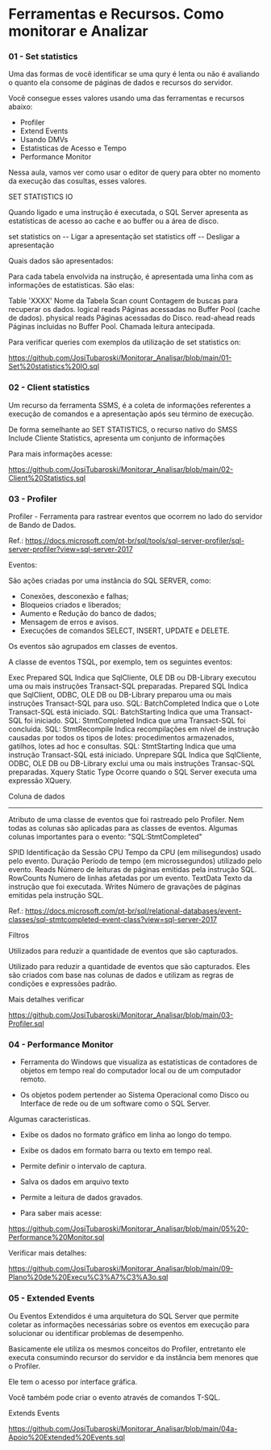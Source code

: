 # Ferramentas e Recursos. Como monitorar e Analizar

### 01 - Set statistics

Uma das formas de você identificar se uma qury é lenta ou não é avaliando o quanto ela consome de páginas de dados e recursos do servidor.

Você consegue esses valores usando uma das ferramentas e recursos abaixo:

 - Profiler
 - Extend Events
 - Usando DMVs
 - Estatisticas de Acesso e Tempo
 - Performance Monitor

Nessa aula, vamos ver como usar o editor de query para obter no momento da execução das cosultas, esses valores.

SET STATISTICS IO

Quando ligado e uma instrução é executada, o SQL Server apresenta as estatísticas de acesso ao cache e ao buffer ou a área de disco.

set statistics on -- Ligar a apresentação
set statistics off -- Desligar a apresentação

Quais dados são apresentados:

Para cada tabela envolvida na instrução, é apresentada uma linha com as informações de estatisticas. São elas:

Table 'XXXX'       Nome da Tabela
Scan count         Contagem de buscas para recuperar os dados.
logical reads      Páginas acessadas no Buffer Pool (cache de dados).
physical reads     Páginas acessadas do Disco.
read-ahead reads   Páginas incluidas no Buffer Pool. Chamada leitura antecipada.

Para verificar queries com exemplos da utilização de set statistics on:

https://github.com/JosiTubaroski/Monitorar_Analisar/blob/main/01-Set%20statistics%20IO.sql

### 02 - Client statistics

Um recurso da ferramenta SSMS, é a coleta de informações referentes a execução de comandos e a apresentação após seu término de execução.

De forma semelhante ao SET STATISTICS, o recurso nativo do SMSS
Include Cliente Statistics, apresenta um conjunto de informações

Para mais informações acesse:

https://github.com/JosiTubaroski/Monitorar_Analisar/blob/main/02-Client%20Statistics.sql

### 03 - Profiler

Profiler - Ferramenta para rastrear eventos que ocorrem no lado do servidor de Bando de Dados.

Ref.: https://docs.microsoft.com/pt-br/sql/tools/sql-server-profiler/sql-server-profiler?view=sql-server-2017

Eventos:

São ações criadas por uma instância do SQL SERVER, como:

- Conexões, desconexão e falhas;
- Bloqueios criados e liberados;
- Aumento e Redução do banco de dados;
- Mensagem de erros e avisos.
- Execuções de comandos SELECT, INSERT, UPDATE e DELETE.

Os eventos são agrupados em classes de eventos.

A classe de eventos TSQL, por exemplo, tem os seguintes eventos:

Exec Prepared SQL     Indica que SqlCliente, OLE DB ou DB-Library executou uma ou mais instruções Transact-SQL preparadas.
Prepared SQL          Indica que SqlClient, ODBC, OLE DB ou DB-Library preparou uma ou mais instruções Transact-SQL para uso.
SQL: BatchCompleted   Indica que o Lote Transact-SQL está iniciado.
SQL: BatchStarting    Indica que uma Transact-SQL foi iniciado.
SQL: StmtCompleted    Indica que uma Transact-SQL foi concluida.
SQL: StmtRecompile    Indica recompilações em nível de instrução causadas por todos os tipos de lotes: procedimentos armazenados, gatilhos, lotes ad hoc e consultas.
SQL: StmtStarting     Indica que uma instrução Transact-SQL está iniciado.
Unprepare SQL	        Indica que SqlCliente, ODBC, OLE DB ou DB-Library exclui uma ou mais instruções Transac-SQL preparadas.
Xquery Static Type    Ocorre quando o SQL Server executa uma expressão XQuery.

Coluna de dados

------------

Atributo de uma classe de eventos que foi rastreado pelo Profiler.
Nem todas as colunas são aplicadas para as classes de eventos.
Algumas colunas importantes para o evento: "SQL:StmtCompleted"

SPID       Identificação da Sessão
CPU        Tempo da CPU (em milisegundos) usado pelo evento.
Duração    Período de tempo (em microssegundos) utilizado pelo evento.
Reads      Número de leituras de páginas emitidas pela instrução SQL.
RowCounts  Numero de linhas afetadas por um evento.
TextData   Texto da instrução que foi executada.
Writes     Número de gravações de páginas emitidas pela instrução SQL.

Ref.: https://docs.microsoft.com/pt-br/sql/relational-databases/event-classes/sql-stmtcompleted-event-class?view=sql-server-2017

Filtros

Utilizados para reduzir a quantidade de eventos que são capturados.

Utilizado para reduzir a quantidade de eventos que são capturados.
Eles são criados com base nas colunas de dados e utilizam as regras de condições e expressões padrão.

Mais detalhes verificar

https://github.com/JosiTubaroski/Monitorar_Analisar/blob/main/03-Profiler.sql

### 04 - Performance Monitor

- Ferramenta do Windows que visualiza as estatísticas de contadores de objetos em tempo real do computador local ou de um computador remoto.

- Os objetos podem pertender ao Sistema Operacional como Disco ou Interface de rede ou de um software como o SQL Server.

Algumas caracteristicas.

- Exibe os dados no formato gráfico em linha ao longo do tempo.
- Exibe os dados em formato barra ou texto em tempo real.
- Permite definir o intervalo de captura.
- Salva os dados em arquivo texto
- Permite a leitura de dados gravados.

- Para saber mais acesse:

https://github.com/JosiTubaroski/Monitorar_Analisar/blob/main/05%20-Performance%20Monitor.sql

<n>Verificar mais detalhes:</n>

https://github.com/JosiTubaroski/Monitorar_Analisar/blob/main/09-Plano%20de%20Execu%C3%A7%C3%A3o.sql

### 05 - Extended Events

Ou Eventos Extendidos é uma arquitetura do SQL Server que permite coletar as informações necessárias sobre os eventos em execução para solucionar ou identificar
problemas de desempenho.

Basicamente ele utiliza os mesmos conceitos do Profiler, entretanto ele executa consumindo recursor do servidor e da instância bem menores que o Profiler.

Ele tem o acesso por interface gráfica. 

Você também pode criar o evento através de comandos T-SQL.

Extends Events

https://github.com/JosiTubaroski/Monitorar_Analisar/blob/main/04a-Apoio%20Extended%20Events.sql



